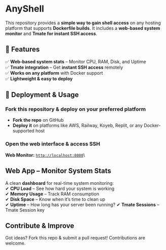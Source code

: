 # AnyShell

This repository provides a **simple way to gain shell access** on any hosting platform that supports **Dockerfile builds**. It includes a **web-based system monitor** and **Tmate for instant SSH access**.

## 🔹 Features

✅ **Web-based system stats** – Monitor CPU, RAM, Disk, and Uptime\
✅ **Tmate integration** – Get **instant SSH access** remotely\
✅ **Works on any platform** with Docker support\
✅ **Lightweight & easy to deploy**

## 🔧 Deployment & Usage

### Fork this repository & deploy on your preferred platform

- **Fork the repo** on GitHub
- **Deploy it** on platforms like AWS, Railway, Koyeb, Replit, or any Docker-supported host

### Open the web interface & access SSH

**Web Monitor:** [`http://localhost:8080`](http://localhost:8080)\

## Web App – Monitor System Stats

A clean **dashboard** for real-time system monitoring:\
✔ **CPU Load** – See how hard your system is working\
✔ **Memory Usage** – Track RAM consumption\
✔ **Disk Space** – Know when it’s time to clean up\
✔ **Uptime** – How long has your server been running?
✔ **Tmate Sessions** – Tmate Session key


## Contribute & Improve

Got ideas? Fork this repo & submit a pull request! Contributions are welcome.